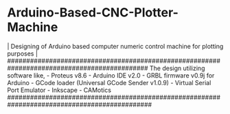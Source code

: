 # Arduino-Based-CNC-Plotter-Machine
| Designing of Arduino based computer numeric control machine for plotting purposes |
#############################################################################################
The design utilizing software like,
    - Proteus v8.6
    - Arduino IDE v2.0
    - GRBL firmware v0.9j for Arduino
    - GCode loader (Universal GCode Sender v1.0.9)
    - Virtual Serial Port Emulator
    - Inkscape
    - CAMotics
##############################################################################################
